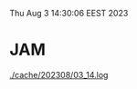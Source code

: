 Thu Aug  3 14:30:06 EEST 2023
# JAM
<a href='./cache/202308/03_14.log'>./cache/202308/03_14.log</a>
